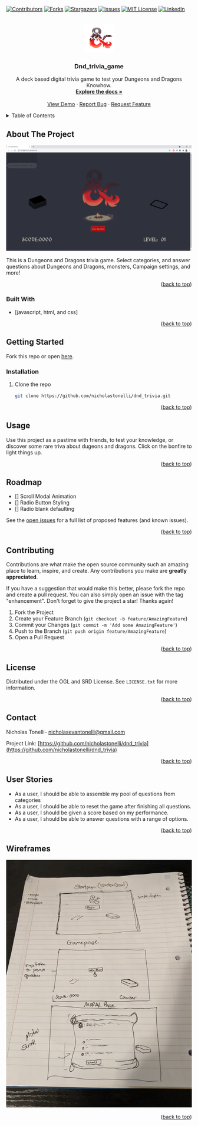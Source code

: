 <div id="top"></div>

[![Contributors][contributors-shield]][contributors-url]
[![Forks][forks-shield]][forks-url]
[![Stargazers][stars-shield]][stars-url]
[![Issues][issues-shield]][issues-url]
[![MIT License][license-shield]][license-url]
[![LinkedIn][linkedin-shield]][linkedin-url]



<!-- PROJECT LOGO -->
<br />
<div align="center">
  <a href="https://github.com/nicholastonelli/dnd_trivia">
    <img src="images/sand1.png" alt="Logo" width="80" height="80">
  </a>

<h3 align="center">Dnd_trivia_game</h3>

  <p align="center">
    A deck based digital trivia game to test your Dungeons and Dragons Knowhow.
    <br />
    <a href="https://github.com/nicholastonelli/dnd_trivia"><strong>Explore the docs »</strong></a>
    <br />
    <br />
    <a href="https://github.com/nicholastonelli/dnd_trivia">View Demo</a>
    ·
    <a href="https://github.com/nicholastonelli/dnd_trivia/issues">Report Bug</a>
    ·
    <a href="https://github.com/nicholastonelli/dnd_trivia/issues">Request Feature</a>
  </p>
</div>



<!-- TABLE OF CONTENTS -->
<details>
  <summary>Table of Contents</summary>
  <ol>
    <li>
      <a href="#about-the-project">About The Project</a>
      <ul>
        <li><a href="#built-with">Built With</a></li>
      </ul>
    </li>
    <li>
      <a href="#getting-started">Getting Started</a>
      <ul>
        <li><a href="#prerequisites">Prerequisites</a></li>
        <li><a href="#installation">Installation</a></li>
      </ul>
    </li>
    <li><a href="#usage">Usage</a></li>
    <li><a href="#roadmap">Roadmap</a></li>
    <li><a href="#contributing">Contributing</a></li>
    <li><a href="#license">License</a></li>
    <li><a href="#contact">Contact</a></li>
    <li><a href="#userstories">User Stories</a></li>
  </ol>
</details>



<!-- ABOUT THE PROJECT -->
## About The Project

[![Product Name Screen Shot][product-screenshot]](https://example.com)

This is a Dungeons and Dragons trivia game. Select categories, and answer questions about Dungeons and Dragons, monsters, Campaign settings, and more!

<p align="right">(<a href="#top">back to top</a>)</p>


### Built With

* [javascript, html, and css]

<p align="right">(<a href="#top">back to top</a>)</p>



<!-- GETTING STARTED -->
## Getting Started

Fork this repo or open <a href='https://nicholastonelli.github.io/dnd_trivia/'>here</a>.


### Installation


1. Clone the repo
   ```sh
   git clone https://github.com/nicholastonelli/dnd_trivia.git
   ```

<p align="right">(<a href="#top">back to top</a>)</p>



<!-- USAGE EXAMPLES -->
## Usage

Use this project as a pastime with friends, to test your knowledge, or discover some rare triva about dugeons and dragons. Click on the bonfire to light things up.


<p align="right">(<a href="#top">back to top</a>)</p>



<!-- ROADMAP -->
## Roadmap

- [] Scroll Modal Animation
- [] Radio Button Styling
- [] Radio blank defaulting

See the [open issues](https://github.com/nicholastonelli/dnd_trivia/issues) for a full list of proposed features (and known issues).

<p align="right">(<a href="#top">back to top</a>)</p>



<!-- CONTRIBUTING -->
## Contributing

Contributions are what make the open source community such an amazing place to learn, inspire, and create. Any contributions you make are **greatly appreciated**.

If you have a suggestion that would make this better, please fork the repo and create a pull request. You can also simply open an issue with the tag "enhancement".
Don't forget to give the project a star! Thanks again!

1. Fork the Project
2. Create your Feature Branch (`git checkout -b feature/AmazingFeature`)
3. Commit your Changes (`git commit -m 'Add some AmazingFeature'`)
4. Push to the Branch (`git push origin feature/AmazingFeature`)
5. Open a Pull Request

<p align="right">(<a href="#top">back to top</a>)</p>



<!-- LICENSE -->
## License

Distributed under the OGL and SRD License. See `LICENSE.txt` for more information.

<p align="right">(<a href="#top">back to top</a>)</p>



<!-- CONTACT -->
## Contact

Nicholas Tonelli- nicholasevantonelli@gmail.com

Project Link: [https://github.com/nicholastonelli/dnd_trivia](https://github.com/nicholastonelli/dnd_trivia)

<p align="right">(<a href="#top">back to top</a>)</p>

<!-- USER STORIES -->
## User Stories

* As a user, I should be able to assemble my pool of questions from categories
* As a user, I should be able to reset the game after finishing all questions.
* As a user, I should be given a score based on my performance.
* As a user, I should be able to answer questions with a range of options. 

<p align="right">(<a href="#top">back to top</a>)</p>

<!-- WIREFRAMES -->
## Wireframes

<img src="images/wireframes.jpeg" alt="wireframes">

<p align="right">(<a href="#top">back to top</a>)</p>


<!-- MARKDOWN LINKS & IMAGES -->
<!-- https://www.markdownguide.org/basic-syntax/#reference-style-links -->
[contributors-shield]: https://img.shields.io/github/contributors/nicholastonelli/dnd_trivia.svg?style=for-the-badge
[contributors-url]: https://github.com/nicholastonelli/dnd_trivia/graphs/contributors
[forks-shield]: https://img.shields.io/github/forks/nicholastonelli/dnd_trivia.svg?style=for-the-badge
[forks-url]: https://github.com/nicholastonelli/dnd_trivia/network/members
[stars-shield]: https://img.shields.io/github/stars/nicholastonelli/dnd_trivia.svg?style=for-the-badge
[stars-url]: https://github.com/nicholastonelli/dnd_trivia/stargazers
[issues-shield]: https://img.shields.io/github/issues/nicholastonelli/dnd_trivia.svg?style=for-the-badge
[issues-url]: https://github.com/gnicholastonelli/dnd_trivia/issues
[license-shield]: https://img.shields.io/github/license/nicholastonelli/dnd_trivia.svg?style=for-the-badge
[license-url]: https://github.com/nicholastonelli/dnd_trivia/blob/master/LICENSE.txt
[linkedin-shield]: https://img.shields.io/badge/-LinkedIn-black.svg?style=for-the-badge&logo=linkedin&colorB=555
[linkedin-url]: https://linkedin.com/in/nicholas-tonelli-9b9000226/
[product-screenshot]: images/screenshot.png

